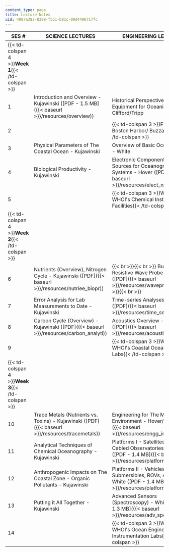 ```yaml
---
content_type: page
title: Lecture Notes
uid: 4007a382-83e8-f551-b81c-00d4400717fc
---
```


| SES # | SCIENCE LECTURES | ENGINEERING LECTURES |
| --- | --- | --- |
| {{< td-colspan 4 >}}**Week 1**{{< /td-colspan >}} ||||
| 1 | Introduction and Overview - Kujawinski ([PDF - 1.5 MB]({{< baseurl >}}/resources/overview)) | Historical Perspective on Sampling Equipment for Oceanic Research - Clifford/Tripp |
| 2 || {{< td-colspan 3 >}}Field Trip to Boston Harbor/ Buzzards Bay{{< /td-colspan >}} |||
| 3 | Physical Parameters of The Coastal Ocean - Kujawinski | Overview of Basic Ocean Sensors - White |
| 4 | Biological Productivity - Kujawinski | Electronic Components and Power Sources for Oceanographic Systems - Hover ([PDF]({{< baseurl >}}/resources/elect_n_pwr_src)) |
| 5 || {{< td-colspan 3 >}}WHOI Tour 1: WHOI's Chemical Instrumentation Facilities{{< /td-colspan >}} |||
| {{< td-colspan 4 >}}**Week 2**{{< /td-colspan >}} ||||
| 6 | Nutrients (Overview), Nitrogen Cycle - Kujawinski ([PDF]({{< baseurl >}}/resources/nutriee_biopr)) |  {{< br >}}{{< br >}} Building a Resistive Wave Probe - Hover ([PDF]({{< baseurl >}}/resources/waveprobe)) {{< br >}}{{< br >}}  |
| 7 | Error Analysis for Lab Measurements to Date - Kujawinski | Time-series Analyses - Hover ([PDF]({{< baseurl >}}/resources/time_series)) |
| 8 | Carbon Cycle (Overview) - Kujawinski ([PDF]({{< baseurl >}}/resources/carbon_analytl)) | Acoustics Overview - Hover ([PDF]({{< baseurl >}}/resources/acoustics)) |
| 9 || {{< td-colspan 3 >}}WHOI Tour 2: WHOI's Coastal Oceanography Labs{{< /td-colspan >}} |||
| {{< td-colspan 4 >}}**Week 3**{{< /td-colspan >}} ||||
| 10 | Trace Metals (Nutrients vs. Toxins) - Kujawinski ([PDF]({{< baseurl >}}/resources/tracemetals)) | Engineering for The Marine Environment - Hover/White ([PDF]({{< baseurl >}}/resources/engg_in_oceanenv)) |
| 11 | Analytical Techniques of Chemical Oceanography - Kujawinski | Platforms I - Satellites, Buoys, Cabled Observatories - White ([PDF - 1.4 MB]({{< baseurl >}}/resources/platforms_1)) |
| 12 | Anthropogenic Impacts on The Coastal Zone - Organic Pollutants - Kujawinski | Platforms II - Vehicles (Manned Submersibles, ROVs, AUVs) - White ([PDF - 1.4 MB]({{< baseurl >}}/resources/platforms_2)) |
| 13 | Putting it All Together - Kujawinski | Advanced Sensors (Spectroscopy) - White ([PDF - 1.3 MB]({{< baseurl >}}/resources/adv_spectroscopy)) |
| 14 || {{< td-colspan 3 >}}WHOI Tour 3: WHOI's Ocean Engineering / Instrumentation Labs{{< /td-colspan >}} ||